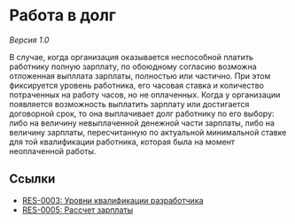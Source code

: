 # Работа в долг

*Версия 1.0*

В случае, когда организация оказывается неспособной платить работнику полную зарплату, по обоюдному согласию возможна отложенная выпллата зарплаты, полностью или частично. При этом фиксируется уровень работника, его часовая ставка и количество потраченных на работу часов, но не оплаченных. Когда у организации появляется возможность выплатить зарплату или достигается договорной срок, то она выплачивает долг работнику по его выбору: либо на величину невыплаченной денежной части зарплаты, либо на величину зарплаты, пересчитанную по актуальной минимальной ставке для той квалификации работника, которая была на момент неоплаченной работы.

## Ссылки

- [RES-0003: Уровни квалификации разработчика](res-0003-developer-skill-levels.ru.md)
- [RES-0005: Рассчет зарплаты](res-0005-payroll.ru.md)
